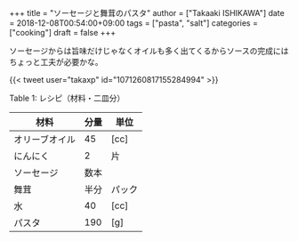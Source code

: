 +++
title = "ソーセージと舞茸のパスタ"
author = ["Takaaki ISHIKAWA"]
date = 2018-12-08T00:54:00+09:00
tags = ["pasta", "salt"]
categories = ["cooking"]
draft = false
+++

ソーセージからは旨味だけじゃなくオイルも多く出てくるからソースの完成にはちょっと工夫が必要かな。  

{{< tweet user="takaxp" id="1071260817155284994" >}}  

<div class="table-caption">
  <span class="table-number">Table 1</span>:
  レシピ（材料・二皿分）
</div>

| 材料    | 分量 | 単位 |
|-------|----|----|
| オリーブオイル | 45  | [cc] |
| にんにく | 2   | 片   |
| ソーセージ | 数本 |      |
| 舞茸    | 半分 | パック |
| 水      | 40  | [cc] |
| パスタ  | 190 | [g]  |